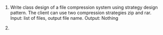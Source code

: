 1. Write class design of a file compression system using strategy design pattern. 
    The client can use two compression strategies zip and rar.
   Input:   list of files, output file name.
   Output: Nothing

2.